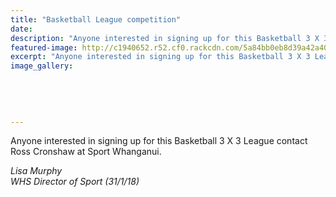 ```yaml
---
title: "Basketball League competition"
date: 
description: "Anyone interested in signing up for this Basketball 3 X 3 League contact Ross Cronshaw at Sport Whanganui..."
featured-image: http://c1940652.r52.cf0.rackcdn.com/5a84bb0eb8d39a42a400063a/Ross-Cranshaw-bball-comp-feb-till-march-2018.jpg
excerpt: "Anyone interested in signing up for this Basketball 3 X 3 League contact Ross Cronshaw at Sport Whanganui."
image_gallery:
    
    
    
    
    
---
```


<p><span>Anyone interested in signing up for this Basketball 3 X 3 League contact Ross Cronshaw at Sport Whanganui.</span></p>
<p><em>Lisa Murphy<br />WHS Director of Sport (31/1/18)</em></p>

